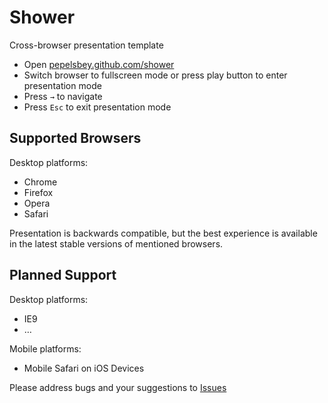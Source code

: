 # Shower
Сross-browser presentation template

* Open [pepelsbey.github.com/shower](http://pepelsbey.github.com/shower/)
* Switch browser to fullscreen mode or press play button to enter presentation mode
* Press `→` to navigate
* Press `Esc` to exit presentation mode

## Supported Browsers

Desktop platforms:

* Chrome
* Firefox
* Opera
* Safari

Presentation is backwards compatible, but the best experience is available in the latest stable versions of mentioned browsers.

## Planned Support

Desktop platforms:

* IE9
* …

Mobile platforms:

* Mobile Safari on iOS Devices

Please address bugs and your suggestions to [Issues](http://github.com/pepelsbey/shower/issues)